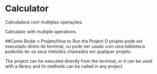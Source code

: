 # Calculator
Calculadora com multiplas operações.

Calculator with multiple operations.

##Como Rodar o Projeto/How to Run the Project
O projeto pode ser executado direto do terminal, ou pode ser usado com uma biblioteca podendo ter os seus metodos chamados em qualquer projeto.

The project can be executed directly from the terminal, or it can be used with a library and its methods can be called in any project.
